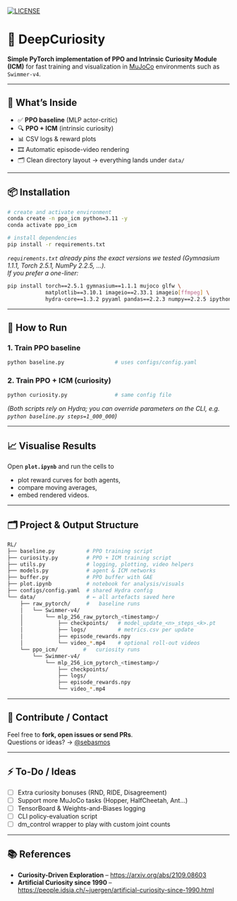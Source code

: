 [![LICENSE](https://img.shields.io/badge/license-MIT-blue.svg)](https://github.com/sebasmos/DeepCuriosity/blob/main/LICENSE)

# 🧠 DeepCuriosity

**Simple PyTorch implementation of PPO and Intrinsic Curiosity Module (ICM)** for fast training and visualization in [MuJoCo](https://github.com/google-deepmind/mujoco) environments such as `Swimmer-v4`.

---

## 🔧 What’s Inside

- ✅ **PPO baseline** (MLP actor-critic)
- 🔍 **PPO + ICM** (intrinsic curiosity)
- 📊 CSV logs & reward plots
- 🎞️ Automatic episode-video rendering
- 🗂️ Clean directory layout → everything lands under `data/`

---

## 📦 Installation

```bash
# create and activate environment
conda create -n ppo_icm python=3.11 -y
conda activate ppo_icm

# install dependencies
pip install -r requirements.txt
```

*`requirements.txt` already pins the exact versions we tested (Gymnasium 1.1.1, Torch 2.5.1, NumPy 2.2.5, …).*  
*If you prefer a one-liner:*
```bash
pip install torch==2.5.1 gymnasium==1.1.1 mujoco glfw \
            matplotlib==3.10.1 imageio==2.33.1 imageio[ffmpeg] \
            hydra-core==1.3.2 pyyaml pandas==2.2.3 numpy==2.2.5 ipython==8.12.3
```

---

## 🚀 How to Run

### 1. Train PPO baseline
```bash
python baseline.py                # uses configs/config.yaml
```

### 2. Train PPO + ICM (curiosity)
```bash
python curiosity.py               # same config file
```

*(Both scripts rely on Hydra; you can override parameters on the CLI, e.g. `python baseline.py steps=1_000_000`)*

---

## 📈 Visualise Results

Open **`plot.ipynb`** and run the cells to

- plot reward curves for both agents,
- compare moving averages,
- embed rendered videos.

---

## 🗂️ Project & Output Structure

```bash
RL/
├── baseline.py          # PPO training script
├── curiosity.py         # PPO + ICM training script
├── utils.py             # logging, plotting, video helpers
├── models.py            # agent & ICM networks
├── buffer.py            # PPO buffer with GAE
├── plot.ipynb           # notebook for analysis/visuals
├── configs/config.yaml  # shared Hydra config
└── data/                # ← all artefacts saved here
    ├── raw_pytorch/     #   baseline runs
    │   └── Swimmer-v4/
    │       └── mlp_256_raw_pytorch_<timestamp>/
    │           ├── checkpoints/   # model_update_<n>_steps_<k>.pt
    │           ├── logs/          # metrics.csv per update
    │           ├── episode_rewards.npy
    │           └── video_*.mp4    # optional roll-out videos
    └── ppo_icm/        #   curiosity runs
        └── Swimmer-v4/
            └── mlp_256_icm_pytorch_<timestamp>/
                ├── checkpoints/
                ├── logs/
                ├── episode_rewards.npy
                └── video_*.mp4
```

---

## 🤝 Contribute / Contact

Feel free to **fork, open issues or send PRs**.  
Questions or ideas? → [@sebasmos](https://github.com/sebasmos)

---

## ⚡ To-Do / Ideas

- [ ] Extra curiosity bonuses (RND, RIDE, Disagreement)
- [ ] Support more MuJoCo tasks (Hopper, HalfCheetah, Ant…)
- [ ] TensorBoard & Weights-and-Biases logging
- [ ] CLI policy-evaluation script
- [ ] dm_control wrapper to play with custom joint counts

---

## 📚 References

* **Curiosity-Driven Exploration** – <https://arxiv.org/abs/2109.08603>  
* **Artificial Curiosity since 1990** – <https://people.idsia.ch/~juergen/artificial-curiosity-since-1990.html>
